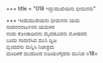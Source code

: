 +++
title = "018 ಇನ್ದುಮುಖಿಯನು ಭೀಮನನು"

+++
ಇಂದುಮುಖಿಯನು ಭೀಮನನು ಯಮ  
ನಂದನನನರ್ಜುನನ ಯಮಳರ  
ನಂದು ಕೊಂಡಾಡಿದನು ಮೈದಡವಿದನು ಮೋಹದಲಿ   
ಬಂದು ಸಂದಣಿಸಿದ ಮುನಿ ದ್ವಿಜ  
ವೃಂದವನು ಮನ್ನಿಸಿ ನಿಜಾಶ್ರಮ  
ಮಂದಿರಕೆ ಮುದದಿಂದ ಬಿಜಯಂಗೈದನಾ ಮುನಿಪ     ॥18॥